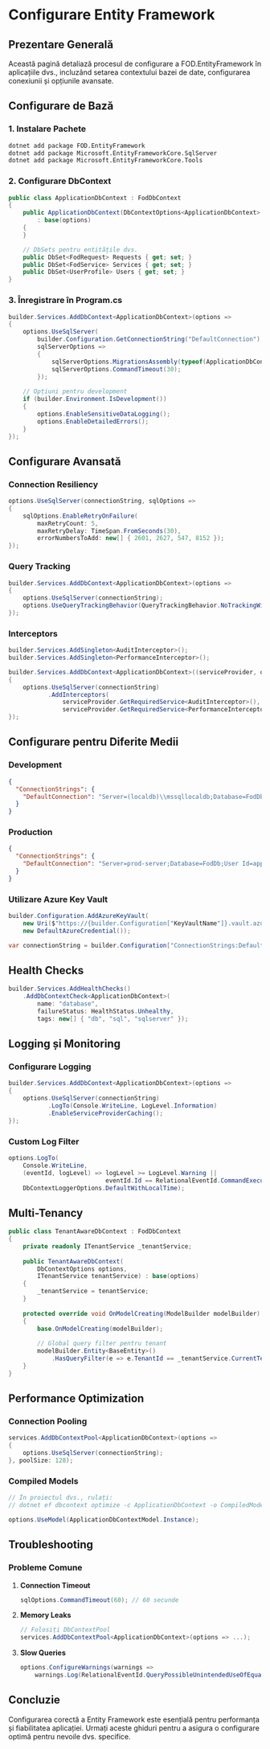 # Configurare Entity Framework

## Prezentare Generală

Această pagină detaliază procesul de configurare a FOD.EntityFramework în aplicațiile dvs., incluzând setarea contextului bazei de date, configurarea conexiunii și opțiunile avansate.

## Configurare de Bază

### 1. Instalare Pachete

```bash
dotnet add package FOD.EntityFramework
dotnet add package Microsoft.EntityFrameworkCore.SqlServer
dotnet add package Microsoft.EntityFrameworkCore.Tools
```

### 2. Configurare DbContext

```csharp
public class ApplicationDbContext : FodDbContext
{
    public ApplicationDbContext(DbContextOptions<ApplicationDbContext> options)
        : base(options)
    {
    }

    // DbSets pentru entitățile dvs.
    public DbSet<FodRequest> Requests { get; set; }
    public DbSet<FodService> Services { get; set; }
    public DbSet<UserProfile> Users { get; set; }
}
```

### 3. Înregistrare în Program.cs

```csharp
builder.Services.AddDbContext<ApplicationDbContext>(options =>
{
    options.UseSqlServer(
        builder.Configuration.GetConnectionString("DefaultConnection"),
        sqlServerOptions =>
        {
            sqlServerOptions.MigrationsAssembly(typeof(ApplicationDbContext).Assembly.FullName);
            sqlServerOptions.CommandTimeout(30);
        });
    
    // Opțiuni pentru development
    if (builder.Environment.IsDevelopment())
    {
        options.EnableSensitiveDataLogging();
        options.EnableDetailedErrors();
    }
});
```

## Configurare Avansată

### Connection Resiliency

```csharp
options.UseSqlServer(connectionString, sqlOptions =>
{
    sqlOptions.EnableRetryOnFailure(
        maxRetryCount: 5,
        maxRetryDelay: TimeSpan.FromSeconds(30),
        errorNumbersToAdd: new[] { 2601, 2627, 547, 8152 });
});
```

### Query Tracking

```csharp
builder.Services.AddDbContext<ApplicationDbContext>(options =>
{
    options.UseSqlServer(connectionString);
    options.UseQueryTrackingBehavior(QueryTrackingBehavior.NoTrackingWithIdentityResolution);
});
```

### Interceptors

```csharp
builder.Services.AddSingleton<AuditInterceptor>();
builder.Services.AddSingleton<PerformanceInterceptor>();

builder.Services.AddDbContext<ApplicationDbContext>((serviceProvider, options) =>
{
    options.UseSqlServer(connectionString)
           .AddInterceptors(
               serviceProvider.GetRequiredService<AuditInterceptor>(),
               serviceProvider.GetRequiredService<PerformanceInterceptor>());
});
```

## Configurare pentru Diferite Medii

### Development

```json
{
  "ConnectionStrings": {
    "DefaultConnection": "Server=(localdb)\\mssqllocaldb;Database=FodDb_Dev;Trusted_Connection=True;"
  }
}
```

### Production

```json
{
  "ConnectionStrings": {
    "DefaultConnection": "Server=prod-server;Database=FodDb;User Id=app_user;Password={secret};Encrypt=True;"
  }
}
```

### Utilizare Azure Key Vault

```csharp
builder.Configuration.AddAzureKeyVault(
    new Uri($"https://{builder.Configuration["KeyVaultName"]}.vault.azure.net/"),
    new DefaultAzureCredential());

var connectionString = builder.Configuration["ConnectionStrings:DefaultConnection"];
```

## Health Checks

```csharp
builder.Services.AddHealthChecks()
    .AddDbContextCheck<ApplicationDbContext>(
        name: "database",
        failureStatus: HealthStatus.Unhealthy,
        tags: new[] { "db", "sql", "sqlserver" });
```

## Logging și Monitoring

### Configurare Logging

```csharp
builder.Services.AddDbContext<ApplicationDbContext>(options =>
{
    options.UseSqlServer(connectionString)
           .LogTo(Console.WriteLine, LogLevel.Information)
           .EnableServiceProviderCaching();
});
```

### Custom Log Filter

```csharp
options.LogTo(
    Console.WriteLine,
    (eventId, logLevel) => logLevel >= LogLevel.Warning || 
                           eventId.Id == RelationalEventId.CommandExecuted.Id,
    DbContextLoggerOptions.DefaultWithLocalTime);
```

## Multi-Tenancy

```csharp
public class TenantAwareDbContext : FodDbContext
{
    private readonly ITenantService _tenantService;
    
    public TenantAwareDbContext(
        DbContextOptions options,
        ITenantService tenantService) : base(options)
    {
        _tenantService = tenantService;
    }
    
    protected override void OnModelCreating(ModelBuilder modelBuilder)
    {
        base.OnModelCreating(modelBuilder);
        
        // Global query filter pentru tenant
        modelBuilder.Entity<BaseEntity>()
            .HasQueryFilter(e => e.TenantId == _tenantService.CurrentTenantId);
    }
}
```

## Performance Optimization

### Connection Pooling

```csharp
services.AddDbContextPool<ApplicationDbContext>(options =>
{
    options.UseSqlServer(connectionString);
}, poolSize: 128);
```

### Compiled Models

```csharp
// În proiectul dvs., rulați:
// dotnet ef dbcontext optimize -c ApplicationDbContext -o CompiledModels

options.UseModel(ApplicationDbContextModel.Instance);
```

## Troubleshooting

### Probleme Comune

1. **Connection Timeout**
   ```csharp
   sqlOptions.CommandTimeout(60); // 60 secunde
   ```

2. **Memory Leaks**
   ```csharp
   // Folosiți DbContextPool
   services.AddDbContextPool<ApplicationDbContext>(options => ...);
   ```

3. **Slow Queries**
   ```csharp
   options.ConfigureWarnings(warnings =>
       warnings.Log(RelationalEventId.QueryPossibleUnintendedUseOfEqualsWarning));
   ```

## Concluzie

Configurarea corectă a Entity Framework este esențială pentru performanța și fiabilitatea aplicației. Urmați aceste ghiduri pentru a asigura o configurare optimă pentru nevoile dvs. specifice.